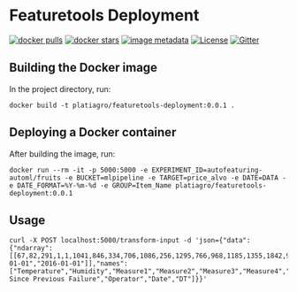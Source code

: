 # Featuretools Deployment

[![docker pulls](https://img.shields.io/docker/pulls/platiagro/featuretools-deployment.svg)](https://hub.docker.com/r/platiagro/featuretools-deployment/)
[![docker stars](https://img.shields.io/docker/stars/platiagro/featuretools-deployment.svg)](https://hub.docker.com/r/platiagro/featuretools-deployment/)
[![image metadata](https://images.microbadger.com/badges/image/platiagro/featuretools-deployment.svg)](https://microbadger.com/images/platiagro/featuretools-deployment "platiagro/featuretools-deployment image metadata")
[![License](https://img.shields.io/badge/License-Apache%202.0-blue.svg)](https://opensource.org/licenses/Apache-2.0)
[![Gitter](https://badges.gitter.im/platiagro/community.svg)](https://gitter.im/platiagro/community?utm_source=badge&utm_medium=badge&utm_campaign=pr-badge)

## Building the Docker image

In the project directory, run:

```shell
docker build -t platiagro/featuretools-deployment:0.0.1 .
```

## Deploying a Docker container

After building the image, run:

```shell
docker run --rm -it -p 5000:5000 -e EXPERIMENT_ID=autofeaturing-automl/fruits -e BUCKET=mlpipeline -e TARGET=price_alvo -e DATE=DATA -e DATE_FORMAT=%Y-%m-%d -e GROUP=Item_Name platiagro/featuretools-deployment:0.0.1
```

## Usage

```shell
curl -X POST localhost:5000/transform-input -d 'json={"data":{"ndarray":[[67,82,291,1,1,1041,846,334,706,1086,256,1295,766,968,1185,1355,1842,90,"Operator1","2016-01-01","2016-01-01"]],"names":["Temperature","Humidity","Measure1","Measure2","Measure3","Measure4","Measure5","Measure6","Measure7","Measure8","Measure9","Measure10","Measure11","Measure12","Measure13","Measure14","Measure15","Hours Since Previous Failure","Operator","Date","DT"]}}'
```
